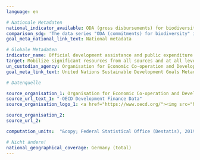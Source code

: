 ```yaml
---
language: en

# Nationale Metadaten
national_indicator_available: ODA (gross disbursements) for biodiversity <br> ODA (gross disbursements) to the forestry sector
comparison_sdg: 'The data series "ODA (commitments) for biodiversity" is compliant with the global SDG Metadata. "ODA (gross disbursements) to the forestry sector" is an additional indicator.'
goal_meta_national_link_text: National metadata

# Globale Metadaten
indicator_name: Official development assistance and public expenditure on conservation and sustainable use of biodiversity and ecosystems
target: Mobilize significant resources from all sources and at all levels to finance sustainable forest management and provide adequate incentives to developing countries to advance such management, including for conservation and reforestation
un_custodian_agency: Organisation for Economic Co-operation and Development (OECD)
goal_meta_link_text: United Nations Sustainable Development Goals Metadata

# Datenquelle

source_organisation_1: Organisation for Economic Co-operation and Development (OECD)
source_url_text_1: "-OECD Development Finance Data"
source_organisation_logo_1: <a href="https://www.oecd.org/"><img src="https://g205sdgs.github.io/sdg-indicators/public/LogosEn/oecd.png" alt="Logo OECD" /></a>

source_organisation_2:
source_url_2:

computation_units:  "&copy; Federal Statistical Office (Destatis), 2019"

# Nicht ändern!
national_geographical_coverage: Germany (total)
---
```

